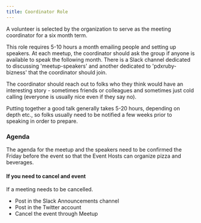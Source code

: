 ```yaml
---
title: Coordinator Role
---
```


A volunteer is selected by the organization to serve as the meeting coordinator for a six month term.  

This role requires 5-10 hours a month emailing people and setting up speakers.  At each meetup, the coordinator should ask the group if anyone is available to speak the following month.  There is a Slack channel dedicated to discussing 'meetup-speakers' and another dedicated to 'pdxruby-bizness' that the coordinator should join.  

The coordinator should reach out to folks who they think would have an interesting story - sometimes friends or colleagues and sometimes just cold calling (everyone is usually nice even if they say no).

Putting together a good talk generally takes 5-20 hours, depending on depth etc., so folks usually need to be notified a few weeks prior to speaking in order to prepare.

### Agenda

The agenda for the meetup and the speakers need to be confirmed the Friday before the event so that the Event Hosts can organize pizza and beverages.  


#### If you need to cancel and event

If a meeting needs to be cancelled.  

 - Post in the Slack Announcements channel
 - Post in the Twitter account
 - Cancel the event through Meetup
